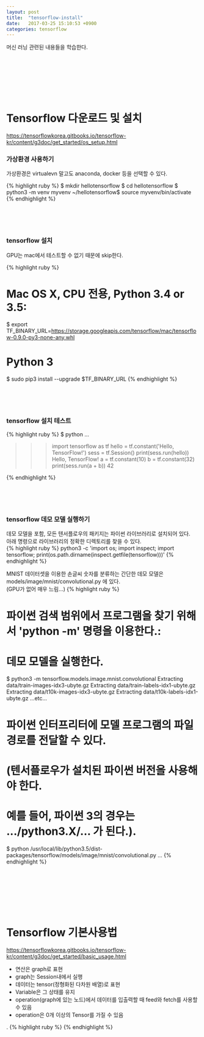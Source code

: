 ```yaml
---
layout: post
title:  "tensorflow-install"
date:   2017-03-25 15:10:53 +0900
categories: tensorflow
---
```


머신 러닝 관련된 내용들을 학습한다.  



<br><br><br>
<br><br><br>
# Tensorflow 다운로드 및 설치  
https://tensorflowkorea.gitbooks.io/tensorflow-kr/content/g3doc/get_started/os_setup.html  

### 가상환경 사용하기  
가상환경은 virtualevn 말고도 anaconda, docker 등을 선택할 수 있다.  

{% highlight ruby %}
$ mkdir hellotensorflow
$ cd hellotensorflow
$ python3 -m venv myvenv
~/hellotensorflow$ source myvenv/bin/activate
{% endhighlight %}

<br><br><br>
### tensorflow 설치  
GPU는 mac에서 테스트할 수 없기 때문에 skip한다.  

{% highlight ruby %}
# Mac OS X, CPU 전용, Python 3.4 or 3.5:
$ export TF_BINARY_URL=https://storage.googleapis.com/tensorflow/mac/tensorflow-0.9.0-py3-none-any.whl

# Python 3
$ sudo pip3 install --upgrade $TF_BINARY_URL
{% endhighlight %}


<br><br><br>
### tensorflow 설치 테스트    
{% highlight ruby %}
$ python
...
>>> import tensorflow as tf
>>> hello = tf.constant('Hello, TensorFlow!')
>>> sess = tf.Session()
>>> print(sess.run(hello))
Hello, TensorFlow!
>>> a = tf.constant(10)
>>> b = tf.constant(32)
>>> print(sess.run(a + b))
42
>>>
{% endhighlight %}


<br><br><br>
### tensorflow 데모 모델 실행하기  
데모 모델을 포함, 모든 텐서플로우의 패키지는 파이썬 라이브러리로 설치되어 있다.  
아래 명령으로 라이브러리의 정확한 디렉토리를 찾을 수 있다.  
{% highlight ruby %}
python3 -c 'import os; import inspect; import tensorflow; print(os.path.dirname(inspect.getfile(tensorflow)))'
{% endhighlight %}

MNIST 데이터셋을 이용한 손글씨 숫자를 분류하는 간단한 데모 모델은 models/image/mnist/convolutional.py 에 있다.  
(GPU가 없어 매우 느림...)
{% highlight ruby %}
# 파이썬 검색 범위에서 프로그램을 찾기 위해서 'python -m' 명령을 이용한다.:
# 데모 모델을 실행한다.
$ python3 -m tensorflow.models.image.mnist.convolutional
Extracting data/train-images-idx3-ubyte.gz
Extracting data/train-labels-idx1-ubyte.gz
Extracting data/t10k-images-idx3-ubyte.gz
Extracting data/t10k-labels-idx1-ubyte.gz
...etc...

# 파이썬 인터프리터에 모델 프로그램의 파일 경로를 전달할 수 있다.
# (텐서플로우가 설치된 파이썬 버전을 사용해야 한다.
# 예를 들어, 파이썬 3의 경우는 .../python3.X/... 가 된다.).
$ python /usr/local/lib/python3.5/dist-packages/tensorflow/models/image/mnist/convolutional.py
...
{% endhighlight %}


<br><br><br>
<br><br><br>
# Tensorflow 기본사용법  
https://tensorflowkorea.gitbooks.io/tensorflow-kr/content/g3doc/get_started/basic_usage.html  
- 연산은 graph로 표현  
- graph는 Session내에서 실행  
- 데이터는 tensor(정형화된 다차원 배열)로 표현  
- Variable은 그 상태를 유지  
- operation(graph에 있는 노드)에서 데이터를 입출력할 때 feed와 fetch를 사용할 수 있음  
- operation은 0개 이상의 Tensor를 가질 수 있음  


.
{% highlight ruby %}
{% endhighlight %}
